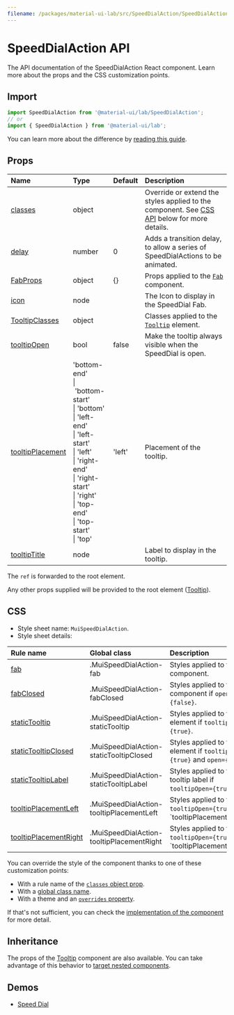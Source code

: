 ```yaml
---
filename: /packages/material-ui-lab/src/SpeedDialAction/SpeedDialAction.js
---
```


<!--- This documentation is automatically generated, do not try to edit it. -->

# SpeedDialAction API

<p class="description">The API documentation of the SpeedDialAction React component. Learn more about the props and the CSS customization points.</p>

## Import

```js
import SpeedDialAction from '@material-ui/lab/SpeedDialAction';
// or
import { SpeedDialAction } from '@material-ui/lab';
```

You can learn more about the difference by [reading this guide](/guides/minimizing-bundle-size/).



## Props

| Name | Type | Default | Description |
|:-----|:-----|:--------|:------------|
| <a class="anchor-link" id="props--classes"></a><a href="#props--classes" title="link to the prop on this page" class="prop-name">classes</a> | <span class="prop-type">object</span> |  | Override or extend the styles applied to the component. See [CSS API](#css) below for more details. |
| <a class="anchor-link" id="props--delay"></a><a href="#props--delay" title="link to the prop on this page" class="prop-name">delay</a> | <span class="prop-type">number</span> | <span class="prop-default">0</span> | Adds a transition delay, to allow a series of SpeedDialActions to be animated. |
| <a class="anchor-link" id="props--FabProps"></a><a href="#props--FabProps" title="link to the prop on this page" class="prop-name">FabProps</a> | <span class="prop-type">object</span> | <span class="prop-default">{}</span> | Props applied to the [`Fab`](/api/fab/) component. |
| <a class="anchor-link" id="props--icon"></a><a href="#props--icon" title="link to the prop on this page" class="prop-name">icon</a> | <span class="prop-type">node</span> |  | The Icon to display in the SpeedDial Fab. |
| <a class="anchor-link" id="props--TooltipClasses"></a><a href="#props--TooltipClasses" title="link to the prop on this page" class="prop-name">TooltipClasses</a> | <span class="prop-type">object</span> |  | Classes applied to the [`Tooltip`](/api/tooltip/) element. |
| <a class="anchor-link" id="props--tooltipOpen"></a><a href="#props--tooltipOpen" title="link to the prop on this page" class="prop-name">tooltipOpen</a> | <span class="prop-type">bool</span> | <span class="prop-default">false</span> | Make the tooltip always visible when the SpeedDial is open. |
| <a class="anchor-link" id="props--tooltipPlacement"></a><a href="#props--tooltipPlacement" title="link to the prop on this page" class="prop-name">tooltipPlacement</a> | <span class="prop-type">'bottom-end'<br>&#124;&nbsp;'bottom-start'<br>&#124;&nbsp;'bottom'<br>&#124;&nbsp;'left-end'<br>&#124;&nbsp;'left-start'<br>&#124;&nbsp;'left'<br>&#124;&nbsp;'right-end'<br>&#124;&nbsp;'right-start'<br>&#124;&nbsp;'right'<br>&#124;&nbsp;'top-end'<br>&#124;&nbsp;'top-start'<br>&#124;&nbsp;'top'</span> | <span class="prop-default">'left'</span> | Placement of the tooltip. |
| <a class="anchor-link" id="props--tooltipTitle"></a><a href="#props--tooltipTitle" title="link to the prop on this page" class="prop-name">tooltipTitle</a> | <span class="prop-type">node</span> |  | Label to display in the tooltip. |

The `ref` is forwarded to the root element.

Any other props supplied will be provided to the root element ([Tooltip](/api/tooltip/)).

## CSS

- Style sheet name: `MuiSpeedDialAction`.
- Style sheet details:

| Rule name | Global class | Description |
|:-----|:-------------|:------------|
| <a class="anchor-link" title="link to the rule name on this page" id="css--fab"></a><a href="#css--fab" class="prop-name">fab</a> | <span class="prop-name">.MuiSpeedDialAction-fab</span> | Styles applied to the Fab component.
| <a class="anchor-link" title="link to the rule name on this page" id="css--fabClosed"></a><a href="#css--fabClosed" class="prop-name">fabClosed</a> | <span class="prop-name">.MuiSpeedDialAction-fabClosed</span> | Styles applied to the Fab component if `open={false}`.
| <a class="anchor-link" title="link to the rule name on this page" id="css--staticTooltip"></a><a href="#css--staticTooltip" class="prop-name">staticTooltip</a> | <span class="prop-name">.MuiSpeedDialAction-staticTooltip</span> | Styles applied to the root element if `tooltipOpen={true}`.
| <a class="anchor-link" title="link to the rule name on this page" id="css--staticTooltipClosed"></a><a href="#css--staticTooltipClosed" class="prop-name">staticTooltipClosed</a> | <span class="prop-name">.MuiSpeedDialAction-staticTooltipClosed</span> | Styles applied to the root element if `tooltipOpen={true}` and `open={false}`.
| <a class="anchor-link" title="link to the rule name on this page" id="css--staticTooltipLabel"></a><a href="#css--staticTooltipLabel" class="prop-name">staticTooltipLabel</a> | <span class="prop-name">.MuiSpeedDialAction-staticTooltipLabel</span> | Styles applied to the static tooltip label if `tooltipOpen={true}`.
| <a class="anchor-link" title="link to the rule name on this page" id="css--tooltipPlacementLeft"></a><a href="#css--tooltipPlacementLeft" class="prop-name">tooltipPlacementLeft</a> | <span class="prop-name">.MuiSpeedDialAction-tooltipPlacementLeft</span> | Styles applied to the root if `tooltipOpen={true}` and `tooltipPlacement="left"``
| <a class="anchor-link" title="link to the rule name on this page" id="css--tooltipPlacementRight"></a><a href="#css--tooltipPlacementRight" class="prop-name">tooltipPlacementRight</a> | <span class="prop-name">.MuiSpeedDialAction-tooltipPlacementRight</span> | Styles applied to the root if `tooltipOpen={true}` and `tooltipPlacement="right"``

You can override the style of the component thanks to one of these customization points:

- With a rule name of the [`classes` object prop](/customization/components/#overriding-styles-with-classes).
- With a [global class name](/customization/components/#overriding-styles-with-global-class-names).
- With a theme and an [`overrides` property](/customization/globals/#css).

If that's not sufficient, you can check the [implementation of the component](https://github.com/mui-org/material-ui/blob/master/packages/material-ui-lab/src/SpeedDialAction/SpeedDialAction.js) for more detail.

## Inheritance

The props of the [Tooltip](/api/tooltip/) component are also available.
You can take advantage of this behavior to [target nested components](/guides/api/#spread).

## Demos

- [Speed Dial](/components/speed-dial/)

